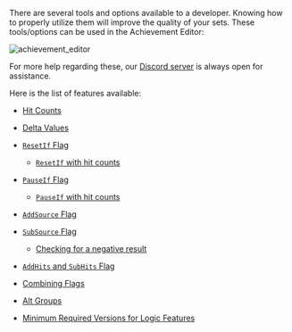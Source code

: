 There are several tools and options available to a developer. Knowing how to properly utilize them will improve the quality of your sets. These tools/options can be used in the Achievement Editor:

![achievement_editor](/developers/features/images-features/achievement-editor.png)

For more help regarding these, our [Discord server](https://discord.gg/dq2E4hE) is always open for assistance.

Here is the list of features available:

- <a name="hit-counts"></a>[Hit Counts](Hit-Counts)

- <a name="delta-values"></a>[Delta Values](Delta-Values)

- <a name="resetif"></a>[`ResetIf` Flag](ResetIf-Flag)
    - <a name="resetif-with-hit-counts"></a>[`ResetIf` with hit counts](ResetIf-Flag#resetif-with-hit-counts)

- <a name="pauseif"></a>[`PauseIf` Flag](PauseIf-Flag)
    - <a name="pauseif-with-hit-counts"></a>[`PauseIf` with hit counts](PauseIf-Flag#pauseif-with-hit-counts)

- <a name="addsource"></a>[`AddSource` Flag](AddSource-Flag)

- <a name="subsource"></a>[`SubSource` Flag](SubSource-Flag)
    - <a name="checking-for-a-negative-result"></a>[Checking for a negative result](SubSource-Flag#checking-for-a-negative-result)

- <a name="addhits"></a>[`AddHits` and `SubHits` Flag](AddHits-and-SubHits-Flag)

- <a name="combining-flags"></a>[Combining Flags](Combining-Flags)

- <a name="alt-groups"></a>[Alt Groups](Alt-Groups)

- <a name="minimum-required-versions"></a>[Minimum Required Versions for Logic Features](Minimum-Required-Versions-for-Logic-Features)
